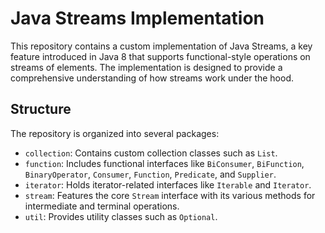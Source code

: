 # Java Streams Implementation

This repository contains a custom implementation of Java Streams, a key feature introduced in Java 8 that supports functional-style operations on streams of elements. The implementation is designed to provide a comprehensive understanding of how streams work under the hood.

## Structure

The repository is organized into several packages:

- `collection`: Contains custom collection classes such as `List`.
- `function`: Includes functional interfaces like `BiConsumer`, `BiFunction`, `BinaryOperator`, `Consumer`, `Function`, `Predicate`, and `Supplier`.
- `iterator`: Holds iterator-related interfaces like `Iterable` and `Iterator`.
- `stream`: Features the core `Stream` interface with its various methods for intermediate and terminal operations.
- `util`: Provides utility classes such as `Optional`.
